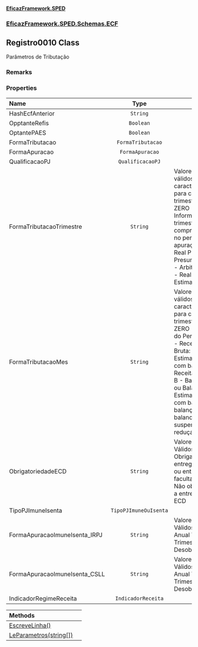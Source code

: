#### [EficazFramework.SPED](EficazFrameworkSPED.md 'EficazFramework SPED')
### [EficazFramework.SPED.Schemas.ECF](EficazFramework.SPED.Schemas.ECF.md 'EficazFramework.SPED.Schemas.ECF')

## Registro0010 Class

Parâmetros de Tributação

### Remarks
### Properties

| Name | Type | |
| :--- | :---: | :--- |
| HashEcfAnterior | `String` |  |
| OpptanteRefis | `Boolean` |  |
| OptantePAES | `Boolean` |  |
| FormaTributacao | `FormaTributacao` |  |
| FormaApuracao | `FormaApuracao` |  |
| QualificacaoPJ | `QualificacaoPJ` |  |
| FormaTributacaoTrimestre | `String` | Valores válidos (um caractere para cada trimestre):            0 - ZERO - Não Informado - trimestre não compreendido no período de apuração            R - Real            P - Presumido            A - Arbitrado            E - Real Estimativa |
| FormaTributacaoMes | `String` | Valores válidos (um caractere para cada trimestre):            0 - ZERO - Fora do Período            E - Receita Bruta: Estimativa com base na Receita Bruta            B - Balanço ou Balancete: Estimativa com base no balanço ou balancete de suspensão / reduçao |
| ObrigatoriedadeECD | `String` | Valores Válidos:            C - Obrigada a entregar ECD ou entrega facultativa            L - Não obrigada a entregar ECD |
| TipoPJImuneIsenta | `TipoPJImuneOuIsenta` |  |
| FormaApuracaoImuneIsenta_IRPJ | `String` | Valores Válidos:            A - Anual            T - Trimestral            D - Desobrigada |
| FormaApuracaoImuneIsenta_CSLL | `String` | Valores Válidos:            A - Anual            T - Trimestral            D - Desobrigada |
| IndicadorRegimeReceita | `IndicadorReceita` |  |

| Methods | |
| :--- | :--- |
| [EscreveLinha()](EficazFramework.SPED.Schemas.ECF/Registro0010/EscreveLinha().md 'EficazFramework.SPED.Schemas.ECF.Registro0010.EscreveLinha()') | |
| [LeParametros(string[])](EficazFramework.SPED.Schemas.ECF/Registro0010/LeParametros(string[]).md 'EficazFramework.SPED.Schemas.ECF.Registro0010.LeParametros(string[])') | |
